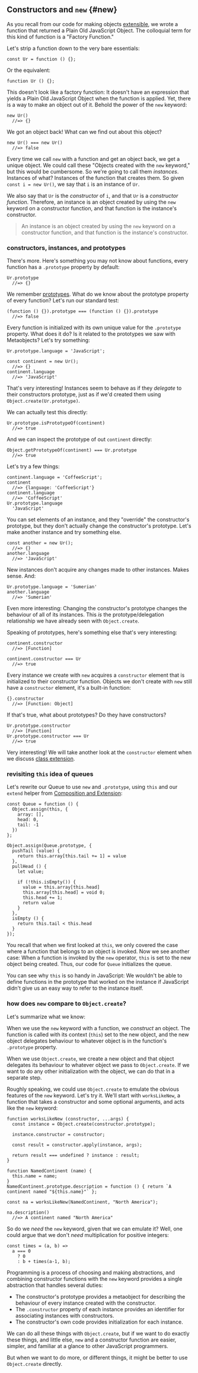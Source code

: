 ## Constructors and `new` {#new}

As you recall from our code for making objects [extensible](#extensible), we wrote a function that returned a Plain Old JavaScript Object. The colloquial term for this kind of function is a "Factory Function."

Let's strip a function down to the very bare essentials:

    const Ur = function () {};
    
Or the equivalent:

    function Ur () {};

This doesn't look like a factory function: It doesn't have an expression that yields a Plain Old JavaScript Object when the function is applied. Yet, there is a way to make an object out of it. Behold the power of the `new` keyword:

    new Ur()
      //=> {}
      
We got an object back! What can we find out about this object?

    new Ur() === new Ur()
      //=> false

Every time we call `new` with a function and get an object back, we get a unique object. We could call these "Objects created with the `new` keyword," but this would be cumbersome. So we're going to call them *instances*. Instances of what? Instances of the function that creates them. So given `const i = new Ur()`, we say that `i` is an instance of `Ur`.

We also say that `Ur` is the *constructor* of `i`, and that `Ur` is a *constructor function*. Therefore, an instance is an object created by using the `new` keyword on a constructor function, and that function is the instance's constructor.

> An instance is an object created by using the `new` keyword on a constructor function, and that function is the instance's constructor.

### constructors, instances, and prototypes

There's more. Here's something you may not know about functions, every function has a `.prototype` property by default:

    Ur.prototype
      //=> {}
    
We remember [prototypes](#prototypes). What do we know about the prototype property of every function? Let's run our standard test:

    (function () {}).prototype === (function () {}).prototype
      //=> false

Every function is initialized with its own unique value for the `.prototype` property. What does it do? Is it related to the prototypes we saw with Metaobjects? Let's try something:

    Ur.prototype.language = 'JavaScript';
    
    const continent = new Ur();
      //=> {}
    continent.language
      //=> 'JavaScript'

That's very interesting! Instances seem to behave as if they *delegate* to their constructors prototype, just as if we'd created them using `Object.create(Ur.prototype)`.

We can actually test this directly:

    Ur.prototype.isPrototypeOf(continent)
      //=> true
      
And we can inspect the prototype of out `continent` directly:

    Object.getPrototypeOf(continent) === Ur.prototype
      //=> true

Let's try a few things:

    continent.language = 'CoffeeScript';
    continent
      //=> {language: 'CoffeeScript'}
    continent.language
      //=> 'CoffeeScript'
    Ur.prototype.language
      'JavaScript'

You can set elements of an instance, and they "override" the constructor's prototype, but they don't actually change the constructor's prototype. Let's make another instance and try something else.

    const another = new Ur();
      //=> {}
    another.language
      //=> 'JavaScript'
      
New instances don't acquire any changes made to other instances. Makes sense. And:

    Ur.prototype.language = 'Sumerian'
    another.language
      //=> 'Sumerian'

Even more interesting: Changing the constructor's prototype changes the behaviour of all of its instances. This *is* the prototype/delegation relationship we have already seen with `Object.create`.

Speaking of prototypes, here's something else that's very interesting:

    continent.constructor
      //=> [Function]
      
    continent.constructor === Ur
      //=> true

Every instance we create with `new` acquires a `constructor` element that is initialized to their constructor function. Objects we don't create with `new` still have a `constructor` element, it's a built-in function:

    {}.constructor
      //=> [Function: Object]
      
If that's true, what about prototypes? Do they have constructors?

    Ur.prototype.constructor
      //=> [Function]
    Ur.prototype.constructor === Ur
      //=> true

Very interesting! We will take another look at the `constructor` element when we discuss [class extension](#classextension).

### revisiting `this` idea of queues

Let's rewrite our Queue to use `new` and `.prototype`, using `this` and our `extend` helper from [Composition and Extension](#composition):

    const Queue = function () {
      Object.assign(this, {
        array: [],
        head: 0,
        tail: -1
      })
    };
      
    Object.assign(Queue.prototype, {
      pushTail (value) {
        return this.array[this.tail += 1] = value
      },
      pullHead () {
        let value;
        
        if (!this.isEmpty()) {
          value = this.array[this.head]
          this.array[this.head] = void 0;
          this.head += 1;
          return value
        }
      },
      isEmpty () {
        return this.tail < this.head
      }      
    });

You recall that when we first looked at `this`, we only covered the case where a function that belongs to an object is invoked. Now we see another case: When a function is invoked by the `new` operator, `this` is set to the new object being created. Thus, our code for `Queue` initializes the queue.

You can see why `this` is so handy in JavaScript: We wouldn't be able to define functions in the prototype that worked on the instance if JavaScript didn't give us an easy way to refer to the instance itself.

### how does `new` compare to `Object.create`?

Let's summarize what we know:

When we use the `new` keyword with a function, we *construct* an object. The function is called with its context (`this`) set to the new object, and the new object delegates behaviour to whatever object is in the function's `.prototype` property.

When we use `Object.create`, we create a new object and that object delegates its behaviour to whatever object we pass to `Object.create`. If we want to do any other initialization with the object, we can do that in a separate step.

Roughly speaking, we could use `Object.create` to emulate the obvious features of the `new` keyword. Let's try it. We'll start with `worksLikeNew`, a function that takes a constructor and some optional arguments, and acts like the `new` keyword:

    function worksLikeNew (constructor, ...args) {
      const instance = Object.create(constructor.prototype);
      
      instance.constructor = constructor;
      
      const result = constructor.apply(instance, args);
      
      return result === undefined ? instance : result;
    }
    
    function NamedContinent (name) {
      this.name = name;
    }
    NamedContinent.prototype.description = function () { return `A continent named "${this.name}"` };
    
    const na = worksLikeNew(NamedContinent, "North America");
    
    na.description()
      //=> A continent named "North America"
      
So do we *need* the `new` keyword, given that we can emulate it? Well, one could argue that we don't *need* multiplication for positive integers:

    const times = (a, b) =>
      a === 0
        ? 0
        : b + times(a-1, b);
        
Programming is a process of choosing and making abstractions, and combining constructor functions with the `new` keyword provides a single abstraction that handles several duties:

- The constructor's prototype provides a metaobject for describing the behaviour of every instance created with the constructor.
- The `.constructor` property of each instance provides an identifier for associating instances with constructors.
- The constructor's own code provides initialization for each instance.

We can do all these things with `Object.create`, but if we want to do exactly these things, and little else, `new` and a constructor function are easier, simpler, and familiar at a glance to other JavaScript programmers.

But when we want to do more, or different things, it might be better to use `Object.create` directly.
